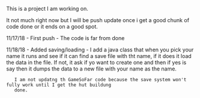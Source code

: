This is a project I am working on.

It not much right now but I will be push update once i get a good chunk of code done or it ends on a good spot.

11/17/18 - First push
	 - The code is far from done

11/18/18 - Added saving/loading
	 - I add a java class that when you pick your name it runs and see if it can find a save file with tht name,
	   if it does it load the data in the file. If not, it ask if yo want to create one and then if yes is say
	   then it dumps the data to a new file with your name as the name.

	   I am not updatng th GameSoFar code because the save system won't fully work until I get the hut buildung
	   done.